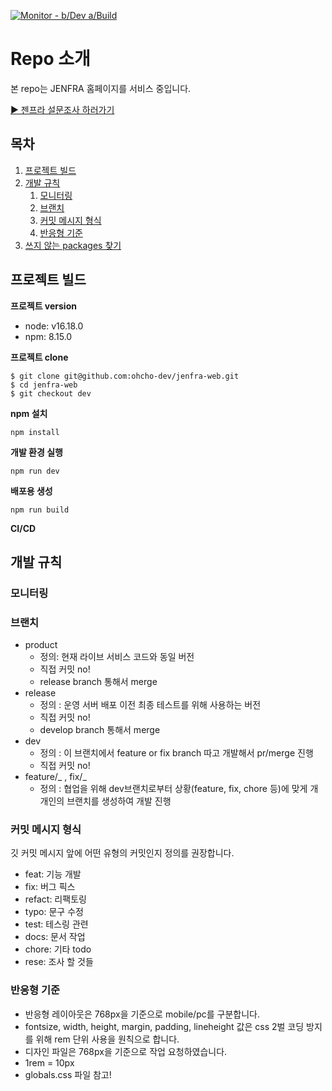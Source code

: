 [![Monitor - b/Dev a/Build](https://github.com/jejuEdu/jenfra-web/actions/workflows/monitor-dev.yml/badge.svg)](https://github.com/jejuEdu/jenfra-web/actions/workflows/monitor-dev.yml)

# Repo 소개

본 repo는 JENFRA 홈페이지를 서비스 중입니다.

 [▶ 젠프라 설문조사 하러가기](https://jenfra.swygbro.com/)

## 목차

1. [프로젝트 빌드](#how-to-use)
2. [개발 규칙](#dev-rules)
   1. [모니터링](#monitoring)
   2. [브랜치](#branch)
   3. [커밋 메시지 형식](#commit)
   4. [반응형 기준](#responsive)
3. [쓰지 않는 packages 찾기](#npm-devcheck)

## 프로젝트 빌드 <a name="how-to-use"></a>

**프로젝트 version**

- node: v16.18.0
- npm: 8.15.0

**프로젝트 clone**

```
$ git clone git@github.com:ohcho-dev/jenfra-web.git
$ cd jenfra-web
$ git checkout dev
```

**npm 설치**

```
npm install
```

**개발 환경 실행**

```
npm run dev
```

**배포용 생성**

```
npm run build
```

**CI/CD**

## 개발 규칙 <a name="dev-rules"></a>

### 모니터링 <a name="monitoring"></a>

### 브랜치 <a name="branch"></a>

- product
  - 정의: 현재 라이브 서비스 코드와 동일 버전
  - 직접 커밋 no!
  - release branch 통해서 merge
- release
  - 정의 : 운영 서버 배포 이전 최종 테스트를 위해 사용하는 버전
  - 직접 커밋 no!
  - develop branch 통해서 merge
- dev
  - 정의 : 이 브랜치에서 feature or fix branch 따고 개발해서 pr/merge 진행
  - 직접 커밋 no!
- feature/_ , fix/_
  - 정의 : 협업을 위해 dev브랜치로부터 상황(feature, fix, chore 등)에 맞게 개개인의 브랜치를 생성하여 개발 진행

### 커밋 메시지 형식 <a name="commit"></a>

깃 커밋 메시지 앞에 어떤 유형의 커밋인지 정의를 권장합니다.

- feat: 기능 개발
- fix: 버그 픽스
- refact: 리팩토링
- typo: 문구 수정
- test: 테스링 관련
- docs: 문서 작업
- chore: 기타 todo
- rese: 조사 할 것들

### 반응형 기준 <a name="responsive"></a>

- 반응형 레이아웃은 768px을 기준으로 mobile/pc를 구분합니다.
- fontsize, width, height, margin, padding, lineheight 값은 css 2벌 코딩 방지를 위해 rem 단위 사용을 원칙으로 합니다.
- 디자인 파일은 768px을 기준으로 작업 요청하였습니다.
- 1rem = 10px
- globals.css 파일 참고!
